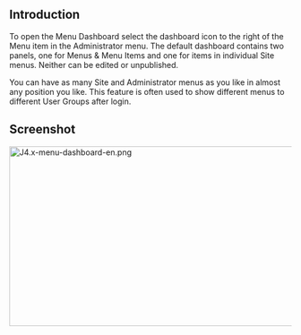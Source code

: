 <!-- Filename: J4.x:Menu_Dashboard / Display title: Dashboard-Menü -->

## Introduction

To open the Menu Dashboard select the dashboard icon to the right of the
Menu item in the Administrator menu. The default dashboard contains two
panels, one for Menus & Menu Items and one for items in individual Site
menus. Neither can be edited or unpublished.

You can have as many Site and Administrator menus as you like in almost
any position you like. This feature is often used to show different
menus to different User Groups after login.

## Screenshot

<img
src="https://docs.joomla.org/images/8/8b/J4.x-menu-dashboard-en.png"
class="thumbborder" decoding="async" data-file-width="800"
data-file-height="321" width="800" height="321"
alt="J4.x-menu-dashboard-en.png" />
